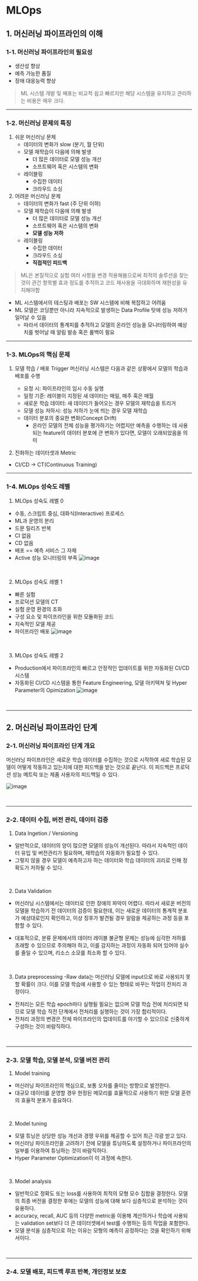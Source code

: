 # MLOps

## 1. 머신러닝 파이프라인의 이해
### 1-1. 머신러닝 파이프라인의 필요성
- 생산성 향상
- 예측 가능한 품질
- 장애 대응능력 향상

> ML 시스템 개발 및 배포는 비교적 쉽고 빠르지만 해당 시스템을 유지하고 관리하는 비용은 매우 크다.

----

### 1-2. 머신러닝 문제의 특징
1) 쉬운 머신러닝 문제
    - 데이터의 변화가 slow (분기, 월 단위)
    - 모델 재학습이 다음에 의해 발생
        - 더 많은 데이터로 모델 성능 개선
        - 소프트웨어 혹은 시스템의 변화
    - 레이블링
        - 수집한 데이터
        - 크라우드 소싱
2) 어려운 머신러닝 문제
    - 데이터의 변화가 fast (주 단위 이하)
    - 모델 재학습이 다음에 의해 발생
        - 더 많은 데이터로 모델 성능 개선
        - 소프트웨어 혹은 시스템의 변화
        - **모델 성능 저하**
    - 레이블링
        - 수집한 데이터
        - 크라우드 소싱
        - **직접적인 피드백**

> ML은 본질적으로 실험
> 여러 사항을 변경 적용해봄으로써 최적의 솔루션을 찾는 것이 관건
> 항목별 효과 정도를 추적하고 코드 재사용을 극대화하며 재현성을 유지해야함

- ML 시스템에서의 테스팅과 배포는 SW 시스템에 비해 복잡하고 어려움
- ML 모델은 코딩뿐만 아니라 지속적으로 발생하는 Data Profile 탓에 성능 저하가 일어날 수 있음
    - 따라서 데이터의 통계피를 추적하고 모델의 온라인 성능을 모니터링하여 예상치를 벗어날 때 알림 발송 혹은 롤백이 필요

----

### 1-3. MLOps의 핵심 문제
1) 모델 학습 / 배포 Trigger
머신러닝 시스템은 다음과 같은 상황에서 모델의 학습과 배포를 수행
    - 요청 시: 파이프라인의 임시 수동 실행
    - 일정 기준: 레이블이 지정된 새 데이터는 매일, 매주 혹은 매월
    - 새로운 학습 데이터: 새 데이터가 들어오는 경우 모델의 재학습을 트리거
    - 모델 성능 저하시: 성능 저하가 눈에 띄는 경우 모델 재학습
    - 데이터 분포의 중요한 변화(Concept Drift)
        - 온라인 모델의 전체 성능을 평가하기는 어렵지만 예측을 수행하는 데 사용되는 feature의 데이터 분포에 큰 변화가 있다면, 모델이 오래되었음을 의미

2) 진화하는 데이터셋과 Metric
- CI/CD -> CT(Continuous Training)

----

### 1-4. MLOps 성숙도 레벨
1) MLOps 성숙도 레벨 0
- 수동, 스크립트 중심, 대화식(Interactive) 프로세스
- ML과 운영의 분리
- 드문 릴리즈 반복
- CI 없음
- CD 없음
- 배포 == 예측 서비스 그 자체
- Active 성능 모니터링의 부족
![image](https://user-images.githubusercontent.com/76294398/137730858-e155c8e9-8f8c-4fad-b37c-33b6dc88c42b.png)

<br>

2) MLOps 성숙도 레벨 1
- 빠른 실험
- 프로덕션 모델의 CT
- 실험 운영 환경의 조화
- 구성 요소 및 파이프라인을 위한 모듈화된 코드
- 지속적인 모델 제공
- 파이프라인 배포
![image](https://user-images.githubusercontent.com/76294398/137731065-ac02c284-0f34-4a56-b07c-f86467c3e0c5.png)

<br>

3) MLOps 성숙도 레벨 2
- Production에서 파이프라인의 빠르고 안정적인 업데이트를 위한 자동화된 CI/CD 시스템
- 자동화된 CI/CD 시스템을 통한 Feature Engineering, 모델 아키텍쳐 및 Hyper Parameter의 Opimization
![image](https://user-images.githubusercontent.com/76294398/137731484-fa5e4845-d74e-4df7-bf51-4971c009e77c.png)

<br>

---

## 2. 머신러닝 파이프라인 단계
### 2-1. 머신러닝 파이프라인 단계 개요
머신러닝 파이프라인은 새로운 학습 데이터를 수집하는 것으로 시작하여
새로 학습된 모델이 어떻게 작동하고 있는지에 대한 피드백을 받는 것으로
끝난다. 이 피드백은 프로덕션 성능 메트릭 또는 제품 사용자의
피드백일 수 있다.

![image](https://user-images.githubusercontent.com/76294398/137916029-358c30df-46de-4071-820d-570e9fa565ad.png)

<br>

---

### 2-2. 데이터 수집, 버전 관리, 데이터 검증
1) Data Ingetion / Versioning
- 일반적으로, 데이터의 양이 많으면 모델의 성능이 개선된다. 따라서 지속적인 데이터 유입 및 버전관리가 필요하며, 재학습의 자동화가 필요할 수 있다.
- 그렇지 않을 경우 모델이 예측하고자 하는 데이터와 학습 데이터의 괴리로 인해 정확도가 저하될 수 있다.

<br>

2) Data Validation
- 머신러닝 시스템에서는 데이터로 인한 장애의 파악이 어렵다. 따라서 새로운 버전의 모델을 학습하기 전 데이터의 검증이 필요한데, 이는 새로운 데이터의 통계적 분포가 예상대로인지 확인하고, 이상 징후가 발견될 경우 알람을 제공하는 과정 등을 포함할 수 있다.

- 대표적으로, 분류 문제에서의 데이터 레이블 불균형 문제는 성능에 심각한 저하를 초래할 수 있으므로 주의해야 하고, 이를 감지하는 과정이 자동화 되어 있어야 실수를 줄일 수 있으며, 리소스 소모를 최소화 할 수 있다.

<br>

3) Data preprocessing
-Raw data는 머신러닝 모델에 input으로 바로 사용되지 못할 확률이 크다. 이를 모델 학습에 사용할 수 있는 형태로 바꾸는 작업이 전처리 과정이다.
- 전처리는 모든 학습 epoch마다 실행될 필요는 없으며 모델 학습 전에 처리되면 되므로 모델 학습 직전 단계에서 전처리를 실행하는 것이 가장 합리적이다.
- 전처리 과정의 변경은 전체 파이프라인의 업데이트를 야기할 수 있으므로 신중하게 구성하는 것이 바람직하다.

<br>

---
 
### 2-3. 모델 학습, 모델 분석, 모델 버전 관리
1) Model training
- 머신러닝 파이프라인의 핵심으로, 보통 오차를 줄이는 방향으로 발전한다.
- 대규모 데이터를 운영할 경우 한정된 메모리를 효율적으로 사용하기 위한 모델 훈련의 효율적 분포가 중요하다.

<br>

2) Model tuning
- 모델 튜닝은 상당한 성능 개선과 경쟁 우위를 제공할 수 있어 최근 각광 받고 있다.
- 머신러닝 파이프라인을 고려하기 전에 모델을 튜닝하도록 설정하거나 파이프라인의 일부를 이용하여 튜닝하는 것이 바람직하다.
- Hyper Parameter Optimization이 이 과정에 속한다.

<br>

3) Model analysis
- 일반적으로 정확도 또는 loss를 사용하여 최적의 모형 모수 집합을 결정한다. 모델의 최종 버전을 결정한 후에는 모델의 성능에 대해 보다 심층적으로 분석하는 것이 유용하다.
- accuracy, recall, AUC 등의 다양한 metric을 이용해 계산하거나 학습에 사용되는 validation set보다 더 큰 데이터셋에서 test를 수행하는 등의 작업을 포함한다.
- 모델 분석을 심층적으로 하는 이유는 모형의 예측이 공정하다는 것을 확인하기 위해서이다.

<br>

---

### 2-4. 모델 배포, 피드백 루프 반복, 개인정보 보호